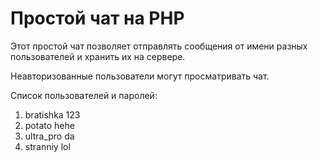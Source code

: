 # Простой чат на PHP
<p>Этот простой чат позволяет отправлять сообщения от имени разных пользователей и хранить их на сервере.</p>
<p>Неавторизованные пользователи могут просматривать чат.</p>
<p>Список пользователей и паролей:</p>
<ol>
  <li>bratishka 123</li>
  <li>potato hehe</li>
  <li>ultra_pro da</li>
  <li>stranniy lol</li>
</ol>
